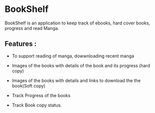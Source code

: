 # BookShelf
BookShelf is an application to keep track of ebooks, hard cover books, progress and read Manga.

## Features :

 - To support reading of manga, dowwnloading  recent manga
 
 - Images of the books with details of the book and its progress (hard copy)
 
 - Images of the books with details  and links to download the the book(Soft copy)
 
 - Track Progress of the books
 
 - Track Book copy status.
